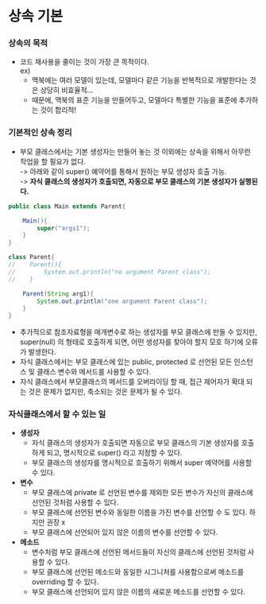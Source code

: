 # 상속 기본

### 상속의 목적

* 코드 재사용을 줄이는 것이 가장 큰 목적이다.\
  ex)
  * 맥북에는 여러 모델이 있는데, 모델마다 같은 기능을 반복적으로 개발한다는 것은 상당히 비효율적...
  * 때문에, 맥북의 표준 기능을 만들어두고, 모델마다 특별한 기능을 표준에 추가하는 것이 합리적!

### 기본적인 상속 정리

* 부모 클래스에서는 기본 생성자는 만들어 놓는 것 이외에는 상속을 위해서 아무런 작업을 할 필요가 없다.\
  \-> 아래와 같이 super() 예약어를 통해서 원하는 부모 생성자 호출 가능.\
  \-> **자식 클래스의 생성자가 호출되면, 자동으로 부모 클래스의 기본 생성자가 실행된다.**

```java
public class Main extends Parent{

    Main(){
        super("args1");
    }
}

class Parent{
//    Parent(){
//        System.out.println("no argument Parent class");
//    }

    Parent(String arg1){
        System.out.println("one argument Parent class");
    }
}
```

* 추가적으로 참조자료형을 매개변수로 하는 생성자를 부모 클래스에 만들 수 있지만, super(null) 의 형태로 호출하게 되면, 어떤 생성자를 찾아야 할지 모호 하기에 오류가 발생한다.&#x20;
* 자식 클래스에서는 부모 클래스에 있는 public, protected 로 선언된 모든 인스턴스 및 클래스 변수와 메서드를 사용할 수 있다.&#x20;
* 자식 클래스에서 부모클래스의 메서드를 오버라이딩 할 때, 접근 제어자가 확대 되는 것은 문제가 없지만, 축소되는 것은 문제가 될 수 있다.&#x20;

### 자식클래스에서 할 수 있는 일

* **생성자**
  * 자식 클래스의 생성자가 호출되면 자동으로 부모 클래스의 기본 생성자를 호출하게 되고, 명시적으로 super() 라고 지정할 수 있다.
  * 부모 클래스의 생성자를 명시적으로 호출하기 위해서 super 예약어를 사용할 수 있다.
* **변수**
  * 부모 클래스에 private 로 선언된 변수를 제외한 모든 변수가 자신의 클래스에 선언된 것처럼 사용할 수 있다.
  * 부모 클래스에 선언된 변수와 동일한 이름을 가진 변수를 선언할 수 도 있다. 하지만 권장 x
  * 부모 클래스에 선언되어 있지 않은 이름의 변수를 선언할 수 있다.
* **메소드**
  * 변수처럼 부모 클래스에 선언된 메서드들이 자신의 클래스에 선언된 것처럼 사용할 수 있다.
  * 부모 클래스에 선언된 메소드와  동일한 시그니처를 사용함으로써 메소드를 overriding 할 수 있다.
  * 부모 클래스에 선언되어 있지 않은 이름의 새로운 메소드를 선언할 수 있다.
